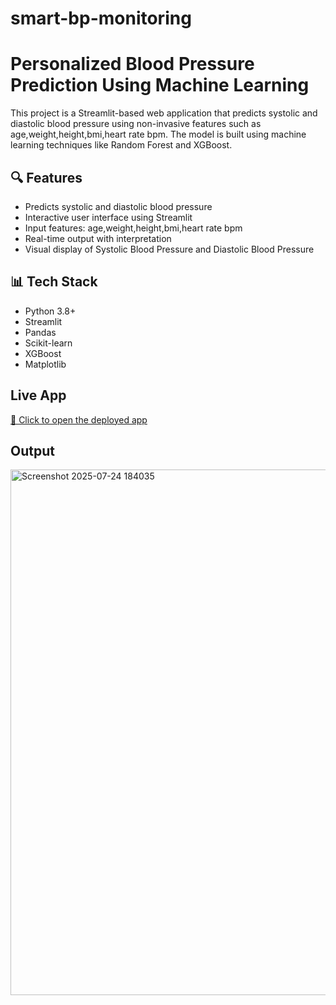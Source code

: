 # smart-bp-monitoring

# Personalized Blood Pressure Prediction Using Machine Learning

This project is a Streamlit-based web application that predicts systolic and diastolic blood pressure using non-invasive features such as age,weight,height,bmi,heart rate bpm. The model is built using machine learning techniques like Random Forest and XGBoost.

## 🔍 Features

- Predicts systolic and diastolic blood pressure
- Interactive user interface using Streamlit
- Input features: age,weight,height,bmi,heart rate bpm
- Real-time output with interpretation
- Visual display of Systolic Blood Pressure and Diastolic Blood Pressure

## 📊 Tech Stack

- Python 3.8+
- Streamlit
- Pandas
- Scikit-learn
- XGBoost
- Matplotlib

## Live App

[🔗 Click to open the deployed app](https://smart-bp-monitoring-system.streamlit.app/)


## Output

<img width="927" height="841" alt="Screenshot 2025-07-24 184035" src="https://github.com/user-attachments/assets/51f67676-aedd-4158-af18-eeb43c8bcc13" />
